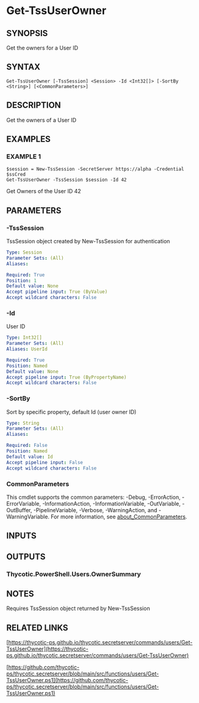 # Get-TssUserOwner

## SYNOPSIS
Get the owners for a User ID

## SYNTAX

```
Get-TssUserOwner [-TssSession] <Session> -Id <Int32[]> [-SortBy <String>] [<CommonParameters>]
```

## DESCRIPTION
Get the owners of a User ID

## EXAMPLES

### EXAMPLE 1
```
$session = New-TssSession -SecretServer https://alpha -Credential $ssCred
Get-TssUserOwner -TssSession $session -Id 42
```

Get Owners of the User ID 42

## PARAMETERS

### -TssSession
TssSession object created by New-TssSession for authentication

```yaml
Type: Session
Parameter Sets: (All)
Aliases:

Required: True
Position: 1
Default value: None
Accept pipeline input: True (ByValue)
Accept wildcard characters: False
```

### -Id
User ID

```yaml
Type: Int32[]
Parameter Sets: (All)
Aliases: UserId

Required: True
Position: Named
Default value: None
Accept pipeline input: True (ByPropertyName)
Accept wildcard characters: False
```

### -SortBy
Sort by specific property, default Id (user owner ID)

```yaml
Type: String
Parameter Sets: (All)
Aliases:

Required: False
Position: Named
Default value: Id
Accept pipeline input: False
Accept wildcard characters: False
```

### CommonParameters
This cmdlet supports the common parameters: -Debug, -ErrorAction, -ErrorVariable, -InformationAction, -InformationVariable, -OutVariable, -OutBuffer, -PipelineVariable, -Verbose, -WarningAction, and -WarningVariable. For more information, see [about_CommonParameters](http://go.microsoft.com/fwlink/?LinkID=113216).

## INPUTS

## OUTPUTS

### Thycotic.PowerShell.Users.OwnerSummary
## NOTES
Requires TssSession object returned by New-TssSession

## RELATED LINKS

[https://thycotic-ps.github.io/thycotic.secretserver/commands/users/Get-TssUserOwner](https://thycotic-ps.github.io/thycotic.secretserver/commands/users/Get-TssUserOwner)

[https://github.com/thycotic-ps/thycotic.secretserver/blob/main/src/functions/users/Get-TssUserOwner.ps1](https://github.com/thycotic-ps/thycotic.secretserver/blob/main/src/functions/users/Get-TssUserOwner.ps1)

